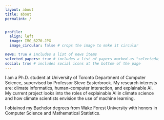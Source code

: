 ```yaml
---
layout: about
title: about
permalink: /


profile:
  align: left
  image: IMG_6270.JPG
  image_circular: false # crops the image to make it circular

news: true # includes a list of news items
selected_papers: true # includes a list of papers marked as "selected={true}"
social: true # includes social icons at the bottom of the page
---
```


I am a Ph.D. student at University of Toronto Department of Computer Science, supervised by Professor Steve Easterbrook. My research interests are: climate informatics, human-computer interaction, and explainable AI. My current project looks into the roles of explainable AI in climate science and how climate scientists envision the use of machine learning. 

I obtained my Bachelor degrees from Wake Forest University with honors in Computer Science and Mathematical Statistics. 
